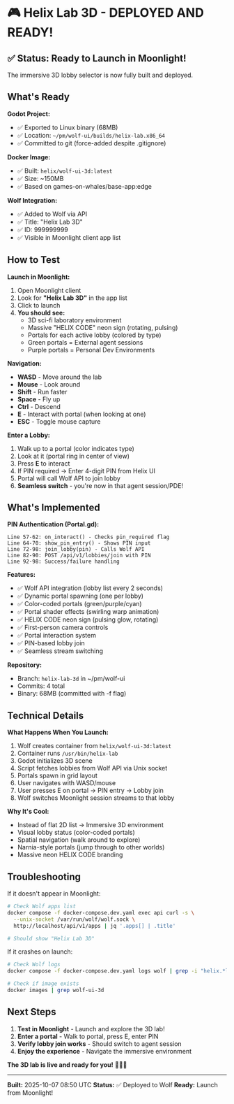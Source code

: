 # 🎮 Helix Lab 3D - DEPLOYED AND READY!

## ✅ Status: Ready to Launch in Moonlight!

The immersive 3D lobby selector is now fully built and deployed.

## What's Ready

**Godot Project:**
- ✅ Exported to Linux binary (68MB)
- ✅ Location: `~/pm/wolf-ui/builds/helix-lab.x86_64`
- ✅ Committed to git (force-added despite .gitignore)

**Docker Image:**
- ✅ Built: `helix/wolf-ui-3d:latest`
- ✅ Size: ~150MB
- ✅ Based on games-on-whales/base-app:edge

**Wolf Integration:**
- ✅ Added to Wolf via API
- ✅ Title: "Helix Lab 3D"
- ✅ ID: 999999999
- ✅ Visible in Moonlight client app list

## How to Test

**Launch in Moonlight:**
1. Open Moonlight client
2. Look for **"Helix Lab 3D"** in the app list
3. Click to launch
4. **You should see:**
   - 3D sci-fi laboratory environment
   - Massive "HELIX CODE" neon sign (rotating, pulsing)
   - Portals for each active lobby (colored by type)
   - Green portals = External agent sessions
   - Purple portals = Personal Dev Environments

**Navigation:**
- **WASD** - Move around the lab
- **Mouse** - Look around
- **Shift** - Run faster
- **Space** - Fly up
- **Ctrl** - Descend
- **E** - Interact with portal (when looking at one)
- **ESC** - Toggle mouse capture

**Enter a Lobby:**
1. Walk up to a portal (color indicates type)
2. Look at it (portal ring in center of view)
3. Press **E** to interact
4. If PIN required → Enter 4-digit PIN from Helix UI
5. Portal will call Wolf API to join lobby
6. **Seamless switch** - you're now in that agent session/PDE!

## What's Implemented

**PIN Authentication (Portal.gd):**
```gdscript
Line 57-62: on_interact() - Checks pin_required flag
Line 64-70: show_pin_entry() - Shows PIN input
Line 72-98: join_lobby(pin) - Calls Wolf API
Line 82-90: POST /api/v1/lobbies/join with PIN
Line 92-98: Success/failure handling
```

**Features:**
- ✅ Wolf API integration (lobby list every 2 seconds)
- ✅ Dynamic portal spawning (one per lobby)
- ✅ Color-coded portals (green/purple/cyan)
- ✅ Portal shader effects (swirling warp animation)
- ✅ HELIX CODE neon sign (pulsing glow, rotating)
- ✅ First-person camera controls
- ✅ Portal interaction system
- ✅ PIN-based lobby join
- ✅ Seamless stream switching

**Repository:**
- Branch: `helix-lab-3d` in ~/pm/wolf-ui
- Commits: 4 total
- Binary: 68MB (committed with -f flag)

## Technical Details

**What Happens When You Launch:**
1. Wolf creates container from `helix/wolf-ui-3d:latest`
2. Container runs `/usr/bin/helix-lab`
3. Godot initializes 3D scene
4. Script fetches lobbies from Wolf API via Unix socket
5. Portals spawn in grid layout
6. User navigates with WASD/mouse
7. User presses E on portal → PIN entry → Lobby join
8. Wolf switches Moonlight session streams to that lobby

**Why It's Cool:**
- Instead of flat 2D list → Immersive 3D environment
- Visual lobby status (color-coded portals)
- Spatial navigation (walk around to explore)
- Narnia-style portals (jump through to other worlds)
- Massive neon HELIX CODE branding

## Troubleshooting

If it doesn't appear in Moonlight:
```bash
# Check Wolf apps list
docker compose -f docker-compose.dev.yaml exec api curl -s \
  --unix-socket /var/run/wolf/wolf.sock \
  http://localhost/api/v1/apps | jq '.apps[] | .title'

# Should show "Helix Lab 3D"
```

If it crashes on launch:
```bash
# Check Wolf logs
docker compose -f docker-compose.dev.yaml logs wolf | grep -i "helix.*lab"

# Check if image exists
docker images | grep wolf-ui-3d
```

## Next Steps

1. **Test in Moonlight** - Launch and explore the 3D lab!
2. **Enter a portal** - Walk to portal, press E, enter PIN
3. **Verify lobby join works** - Should switch to agent session
4. **Enjoy the experience** - Navigate the immersive environment

**The 3D lab is live and ready for you!** 🚀✨🌀

---

**Built:** 2025-10-07 08:50 UTC
**Status:** ✅ Deployed to Wolf
**Ready:** Launch from Moonlight!
